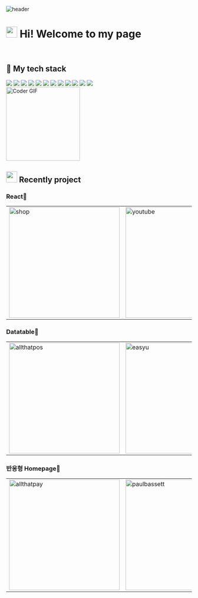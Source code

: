 ![header](https://capsule-render.vercel.app/api?type=wave&color=f3b0b9&height=300&section=header&text=Kyungah💗&fontColor=000000&fontSize=60)
<h1><img src="https://user-images.githubusercontent.com/42378118/110234147-e3259600-7f4e-11eb-95be-0c4047144dea.gif" width="30"> Hi! Welcome to my page</h1>
<br>
<h2>🔨 My tech stack</h2>
<div>
<img src="https://img.shields.io/badge/html5-E34F26?style=for-the-badge&logo=html5&logoColor=white">
<img src="https://img.shields.io/badge/css-1572B6?style=for-the-badge&logo=css3&logoColor=white">
<img src="https://img.shields.io/badge/Sass-CC6699?style=for-the-badge&logo=Sass&logoColor=white">
<img src="https://img.shields.io/badge/javascript-F7DF1E?style=for-the-badge&logo=javascript&logoColor=black">
<img src="https://img.shields.io/badge/jquery-0769AD?style=for-the-badge&logo=jquery&logoColor=white">
<img src="https://img.shields.io/badge/react-61DAFB?style=for-the-badge&logo=react&logoColor=black">
<img src="https://img.shields.io/badge/bootstrap-7952B3?style=for-the-badge&logo=bootstrap&logoColor=white">
<img src="https://img.shields.io/badge/postcss-dd3a0a?style=for-the-badge&logo=postcss&logoColor=white">
<img src="https://img.shields.io/badge/tailwindcss-38bdf8?style=for-the-badge&logo=tailwindcss&logoColor=white">
<img src="https://img.shields.io/badge/styledcomponents-bf4f74?style=for-the-badge&logo=styledcomponents&logoColor=white">
<img src="https://img.shields.io/badge/firebase-FFCA28?style=for-the-badge&logo=firebase&logoColor=white">
<img src="https://img.shields.io/badge/netlify-37b7bd?style=for-the-badge&logo=netlify&logoColor=white">
</div>
<img src="https://media.giphy.com/media/SWoSkN6DxTszqIKEqv/giphy.gif" alt="Coder GIF" width="200">
<h2><img src="https://emojis.slackmojis.com/emojis/images/1531849430/4246/blob-sunglasses.gif?1531849430" width="30"/> Recently project</h2>
<h3>React🐣</h3>
<table>
  <tbody>
    <tr>
      <td>
        <a href="#">
       <img src="https://res.cloudinary.com/der71dja8/image/upload/v1686563738/1_znzwju.png" alt="shop" width="300">
        </a>
      </td>
      <td>
       <a href="#">
        	<img src="https://res.cloudinary.com/der71dja8/image/upload/v1686563771/2_cakzh2.png" alt="youtube" width="300">
        </a>
      </td>
      <td>
        <a href="#">
        <img src="https://res.cloudinary.com/der71dja8/image/upload/v1686563773/3_tbj24f.png" alt="todo" width="300">
          </a>
      </td>
    </tr>
  </tbody>
</table>
<h3>Datatable🐥</h3>
<table>
  <tbody>
    <tr>
      <td>
        <a href="#">
       <img src="https://res.cloudinary.com/der71dja8/image/upload/v1686566498/20230612_193419_n47o3y.png" alt="allthatpos" width="300">
        </a>
      </td>
      <td>
       <a href="#">
        	<img src="https://res.cloudinary.com/der71dja8/image/upload/v1686566490/20230612_193254_fexpmv.png" alt="easyu" width="300">
        </a>
      </td>
      <td>
        <a href="#">
        <img src="https://res.cloudinary.com/der71dja8/image/upload/v1686566504/20230612_192427_l7ip1d.png" alt="tax-search" width="300">
          </a>
      </td>
    </tr>
  </tbody>
</table>
<h3>반응형 Homepage🦆</h3>
<table>
  <tbody>
    <tr>
      <td>
        <a href="#">
       <img src="https://res.cloudinary.com/der71dja8/image/upload/v1686566514/20230612_193527_m4drjb.png" alt="allthatpay" width="300">
        </a>
      </td>
      <td>
       <a href="#">
        	<img src="https://res.cloudinary.com/der71dja8/image/upload/v1686567563/20230612_195803_mjr8wm.png" alt="paulbassett" width="300">
        </a>
      </td>
      <td>
        <a href="#">
        <img src="https://res.cloudinary.com/der71dja8/image/upload/v1686567564/20230612_195851_swlgbt.png" alt="architects" width="300">
          </a>
      </td>
    </tr>
  </tbody>
</table>

